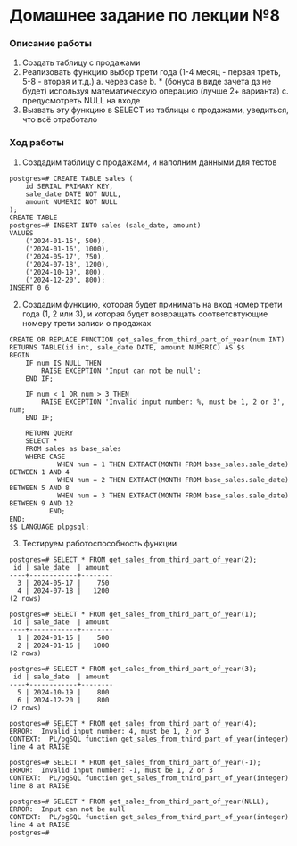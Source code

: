 # Домашнее задание по лекции №8

### Описание работы
1. Создать таблицу с продажами
2. Реализовать функцию выбор трети года (1-4 месяц - первая треть, 5-8 - вторая и т.д.)
    a. через case
    b. * (бонуса в виде зачета дз не будет) используя математическую операцию (лучше 2+ варианта)
    c. предусмотреть NULL на входе
3. Вызвать эту функцию в SELECT из таблицы с продажами, уведиться, что всё отработало

### Ход работы
1. Создадим таблицу с продажами, и наполним данными для тестов
```
postgres=# CREATE TABLE sales (
    id SERIAL PRIMARY KEY,
    sale_date DATE NOT NULL,
    amount NUMERIC NOT NULL
);
CREATE TABLE
postgres=# INSERT INTO sales (sale_date, amount)
VALUES
    ('2024-01-15', 500),
    ('2024-01-16', 1000),
    ('2024-05-17', 750),
    ('2024-07-18', 1200),
    ('2024-10-19', 800),
    ('2024-12-20', 800);
INSERT 0 6
```

2. Создадим функцию, которая будет принимать на вход номер трети года (1, 2 или 3), и которая будет возвращать соответсвтующие номеру трети записи о продажах
```
CREATE OR REPLACE FUNCTION get_sales_from_third_part_of_year(num INT)
RETURNS TABLE(id int, sale_date DATE, amount NUMERIC) AS $$
BEGIN
    IF num IS NULL THEN
        RAISE EXCEPTION 'Input can not be null';
    END IF;

    IF num < 1 OR num > 3 THEN
        RAISE EXCEPTION 'Invalid input number: %, must be 1, 2 or 3', num;
    END IF;

    RETURN QUERY
    SELECT *
    FROM sales as base_sales
    WHERE CASE
            WHEN num = 1 THEN EXTRACT(MONTH FROM base_sales.sale_date) BETWEEN 1 AND 4
            WHEN num = 2 THEN EXTRACT(MONTH FROM base_sales.sale_date) BETWEEN 5 AND 8
            WHEN num = 3 THEN EXTRACT(MONTH FROM base_sales.sale_date) BETWEEN 9 AND 12
          END;
END;
$$ LANGUAGE plpgsql;
```

3. Тестируем работоспособность функции
```
postgres=# SELECT * FROM get_sales_from_third_part_of_year(2);
 id | sale_date  | amount
----+------------+--------
  3 | 2024-05-17 |    750
  4 | 2024-07-18 |   1200
(2 rows)

postgres=# SELECT * FROM get_sales_from_third_part_of_year(1);
 id | sale_date  | amount
----+------------+--------
  1 | 2024-01-15 |    500
  2 | 2024-01-16 |   1000
(2 rows)

postgres=# SELECT * FROM get_sales_from_third_part_of_year(3);
 id | sale_date  | amount
----+------------+--------
  5 | 2024-10-19 |    800
  6 | 2024-12-20 |    800
(2 rows)

postgres=# SELECT * FROM get_sales_from_third_part_of_year(4);
ERROR:  Invalid input number: 4, must be 1, 2 or 3
CONTEXT:  PL/pgSQL function get_sales_from_third_part_of_year(integer) line 4 at RAISE

postgres=# SELECT * FROM get_sales_from_third_part_of_year(-1);
ERROR:  Invalid input number: -1, must be 1, 2 or 3
CONTEXT:  PL/pgSQL function get_sales_from_third_part_of_year(integer) line 8 at RAISE

postgres=# SELECT * FROM get_sales_from_third_part_of_year(NULL);
ERROR:  Input can not be null
CONTEXT:  PL/pgSQL function get_sales_from_third_part_of_year(integer) line 4 at RAISE
postgres=#
```